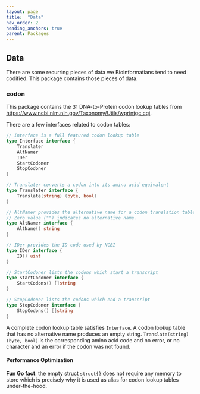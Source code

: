 ```yaml
---
layout: page
title:  "Data"
nav_order: 2
heading_anchors: true
parent: Packages
---
```


## Data

There are some recurring pieces of data we Bioinformatians tend to need codified.
This package contains those pieces of data.

### codon

This package contains the 31 DNA-to-Protein codon lookup tables from <https://www.ncbi.nlm.nih.gov/Taxonomy/Utils/wprintgc.cgi>.

There are a few interfaces related to codon tables:

```go
// Interface is a full featured codon lookup table
type Interface interface {
    Translater
    AltNamer
    IDer
    StartCodoner
    StopCodoner
}

// Translater converts a codon into its amino acid equivalent
type Translater interface {
    Translate(string) (byte, bool)
}

// AltNamer provides the alternative name for a codon translation table
// Zero value ("") indicates no alternative name.
type AltNamer interface {
    AltName() string
}

// IDer provides the ID code used by NCBI
type IDer interface {
    ID() uint
}

// StartCodoner lists the codons which start a transcript
type StartCodoner interface {
    StartCodons() []string
}

// StopCodoner lists the codons which end a transcript
type StopCodoner interface {
    StopCodons() []string
}
```

A complete codon lookup table satisfies `Interface`.
A codon lookup table that has no alternative name produces an empty string.
`Translate(string) (byte, bool)` is the corresponding amino acid code and no error, or no character and an error if the codon was not found.

#### Performance Optimization

**Fun Go fact**: the empty struct `struct{}` does not require any memory to store which is precisely why it is used as alias for codon lookup tables under-the-hood.
